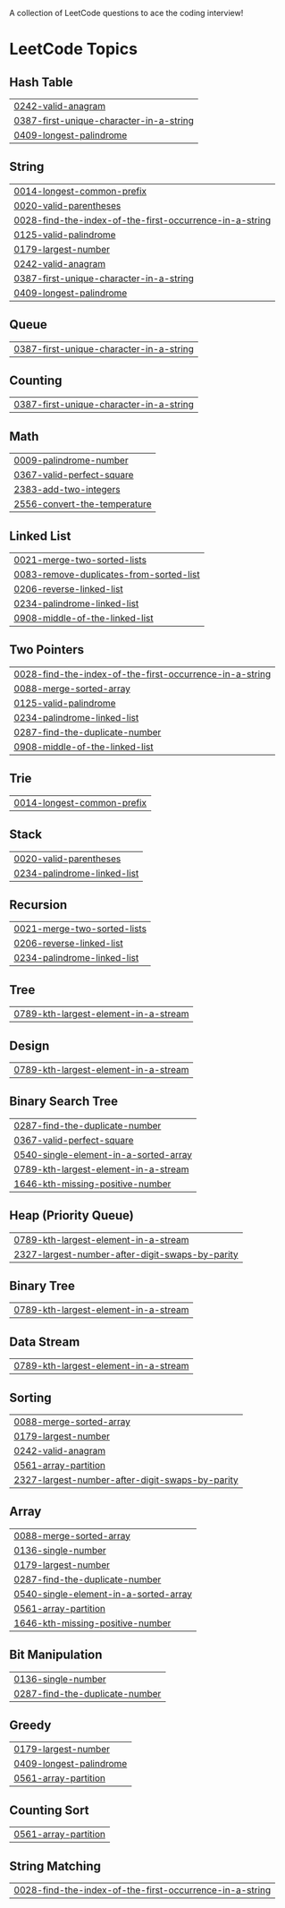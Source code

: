 A collection of LeetCode questions to ace the coding interview! 

<!---LeetCode Topics Start-->
# LeetCode Topics
## Hash Table
|  |
| ------- |
| [0242-valid-anagram](https://github.com/Aniypon/leetcode/tree/master/0242-valid-anagram) |
| [0387-first-unique-character-in-a-string](https://github.com/Aniypon/leetcode/tree/master/0387-first-unique-character-in-a-string) |
| [0409-longest-palindrome](https://github.com/Aniypon/leetcode/tree/master/0409-longest-palindrome) |
## String
|  |
| ------- |
| [0014-longest-common-prefix](https://github.com/Aniypon/leetcode/tree/master/0014-longest-common-prefix) |
| [0020-valid-parentheses](https://github.com/Aniypon/leetcode/tree/master/0020-valid-parentheses) |
| [0028-find-the-index-of-the-first-occurrence-in-a-string](https://github.com/Aniypon/leetcode/tree/master/0028-find-the-index-of-the-first-occurrence-in-a-string) |
| [0125-valid-palindrome](https://github.com/Aniypon/leetcode/tree/master/0125-valid-palindrome) |
| [0179-largest-number](https://github.com/Aniypon/leetcode/tree/master/0179-largest-number) |
| [0242-valid-anagram](https://github.com/Aniypon/leetcode/tree/master/0242-valid-anagram) |
| [0387-first-unique-character-in-a-string](https://github.com/Aniypon/leetcode/tree/master/0387-first-unique-character-in-a-string) |
| [0409-longest-palindrome](https://github.com/Aniypon/leetcode/tree/master/0409-longest-palindrome) |
## Queue
|  |
| ------- |
| [0387-first-unique-character-in-a-string](https://github.com/Aniypon/leetcode/tree/master/0387-first-unique-character-in-a-string) |
## Counting
|  |
| ------- |
| [0387-first-unique-character-in-a-string](https://github.com/Aniypon/leetcode/tree/master/0387-first-unique-character-in-a-string) |
## Math
|  |
| ------- |
| [0009-palindrome-number](https://github.com/Aniypon/leetcode/tree/master/0009-palindrome-number) |
| [0367-valid-perfect-square](https://github.com/Aniypon/leetcode/tree/master/0367-valid-perfect-square) |
| [2383-add-two-integers](https://github.com/Aniypon/leetcode/tree/master/2383-add-two-integers) |
| [2556-convert-the-temperature](https://github.com/Aniypon/leetcode/tree/master/2556-convert-the-temperature) |
## Linked List
|  |
| ------- |
| [0021-merge-two-sorted-lists](https://github.com/Aniypon/leetcode/tree/master/0021-merge-two-sorted-lists) |
| [0083-remove-duplicates-from-sorted-list](https://github.com/Aniypon/leetcode/tree/master/0083-remove-duplicates-from-sorted-list) |
| [0206-reverse-linked-list](https://github.com/Aniypon/leetcode/tree/master/0206-reverse-linked-list) |
| [0234-palindrome-linked-list](https://github.com/Aniypon/leetcode/tree/master/0234-palindrome-linked-list) |
| [0908-middle-of-the-linked-list](https://github.com/Aniypon/leetcode/tree/master/0908-middle-of-the-linked-list) |
## Two Pointers
|  |
| ------- |
| [0028-find-the-index-of-the-first-occurrence-in-a-string](https://github.com/Aniypon/leetcode/tree/master/0028-find-the-index-of-the-first-occurrence-in-a-string) |
| [0088-merge-sorted-array](https://github.com/Aniypon/leetcode/tree/master/0088-merge-sorted-array) |
| [0125-valid-palindrome](https://github.com/Aniypon/leetcode/tree/master/0125-valid-palindrome) |
| [0234-palindrome-linked-list](https://github.com/Aniypon/leetcode/tree/master/0234-palindrome-linked-list) |
| [0287-find-the-duplicate-number](https://github.com/Aniypon/leetcode/tree/master/0287-find-the-duplicate-number) |
| [0908-middle-of-the-linked-list](https://github.com/Aniypon/leetcode/tree/master/0908-middle-of-the-linked-list) |
## Trie
|  |
| ------- |
| [0014-longest-common-prefix](https://github.com/Aniypon/leetcode/tree/master/0014-longest-common-prefix) |
## Stack
|  |
| ------- |
| [0020-valid-parentheses](https://github.com/Aniypon/leetcode/tree/master/0020-valid-parentheses) |
| [0234-palindrome-linked-list](https://github.com/Aniypon/leetcode/tree/master/0234-palindrome-linked-list) |
## Recursion
|  |
| ------- |
| [0021-merge-two-sorted-lists](https://github.com/Aniypon/leetcode/tree/master/0021-merge-two-sorted-lists) |
| [0206-reverse-linked-list](https://github.com/Aniypon/leetcode/tree/master/0206-reverse-linked-list) |
| [0234-palindrome-linked-list](https://github.com/Aniypon/leetcode/tree/master/0234-palindrome-linked-list) |
## Tree
|  |
| ------- |
| [0789-kth-largest-element-in-a-stream](https://github.com/Aniypon/leetcode/tree/master/0789-kth-largest-element-in-a-stream) |
## Design
|  |
| ------- |
| [0789-kth-largest-element-in-a-stream](https://github.com/Aniypon/leetcode/tree/master/0789-kth-largest-element-in-a-stream) |
## Binary Search Tree
|  |
| ------- |
| [0287-find-the-duplicate-number](https://github.com/Aniypon/leetcode/tree/master/0287-find-the-duplicate-number) |
| [0367-valid-perfect-square](https://github.com/Aniypon/leetcode/tree/master/0367-valid-perfect-square) |
| [0540-single-element-in-a-sorted-array](https://github.com/Aniypon/leetcode/tree/master/0540-single-element-in-a-sorted-array) |
| [0789-kth-largest-element-in-a-stream](https://github.com/Aniypon/leetcode/tree/master/0789-kth-largest-element-in-a-stream) |
| [1646-kth-missing-positive-number](https://github.com/Aniypon/leetcode/tree/master/1646-kth-missing-positive-number) |
## Heap (Priority Queue)
|  |
| ------- |
| [0789-kth-largest-element-in-a-stream](https://github.com/Aniypon/leetcode/tree/master/0789-kth-largest-element-in-a-stream) |
| [2327-largest-number-after-digit-swaps-by-parity](https://github.com/Aniypon/leetcode/tree/master/2327-largest-number-after-digit-swaps-by-parity) |
## Binary Tree
|  |
| ------- |
| [0789-kth-largest-element-in-a-stream](https://github.com/Aniypon/leetcode/tree/master/0789-kth-largest-element-in-a-stream) |
## Data Stream
|  |
| ------- |
| [0789-kth-largest-element-in-a-stream](https://github.com/Aniypon/leetcode/tree/master/0789-kth-largest-element-in-a-stream) |
## Sorting
|  |
| ------- |
| [0088-merge-sorted-array](https://github.com/Aniypon/leetcode/tree/master/0088-merge-sorted-array) |
| [0179-largest-number](https://github.com/Aniypon/leetcode/tree/master/0179-largest-number) |
| [0242-valid-anagram](https://github.com/Aniypon/leetcode/tree/master/0242-valid-anagram) |
| [0561-array-partition](https://github.com/Aniypon/leetcode/tree/master/0561-array-partition) |
| [2327-largest-number-after-digit-swaps-by-parity](https://github.com/Aniypon/leetcode/tree/master/2327-largest-number-after-digit-swaps-by-parity) |
## Array
|  |
| ------- |
| [0088-merge-sorted-array](https://github.com/Aniypon/leetcode/tree/master/0088-merge-sorted-array) |
| [0136-single-number](https://github.com/Aniypon/leetcode/tree/master/0136-single-number) |
| [0179-largest-number](https://github.com/Aniypon/leetcode/tree/master/0179-largest-number) |
| [0287-find-the-duplicate-number](https://github.com/Aniypon/leetcode/tree/master/0287-find-the-duplicate-number) |
| [0540-single-element-in-a-sorted-array](https://github.com/Aniypon/leetcode/tree/master/0540-single-element-in-a-sorted-array) |
| [0561-array-partition](https://github.com/Aniypon/leetcode/tree/master/0561-array-partition) |
| [1646-kth-missing-positive-number](https://github.com/Aniypon/leetcode/tree/master/1646-kth-missing-positive-number) |
## Bit Manipulation
|  |
| ------- |
| [0136-single-number](https://github.com/Aniypon/leetcode/tree/master/0136-single-number) |
| [0287-find-the-duplicate-number](https://github.com/Aniypon/leetcode/tree/master/0287-find-the-duplicate-number) |
## Greedy
|  |
| ------- |
| [0179-largest-number](https://github.com/Aniypon/leetcode/tree/master/0179-largest-number) |
| [0409-longest-palindrome](https://github.com/Aniypon/leetcode/tree/master/0409-longest-palindrome) |
| [0561-array-partition](https://github.com/Aniypon/leetcode/tree/master/0561-array-partition) |
## Counting Sort
|  |
| ------- |
| [0561-array-partition](https://github.com/Aniypon/leetcode/tree/master/0561-array-partition) |
## String Matching
|  |
| ------- |
| [0028-find-the-index-of-the-first-occurrence-in-a-string](https://github.com/Aniypon/leetcode/tree/master/0028-find-the-index-of-the-first-occurrence-in-a-string) |
<!---LeetCode Topics End-->